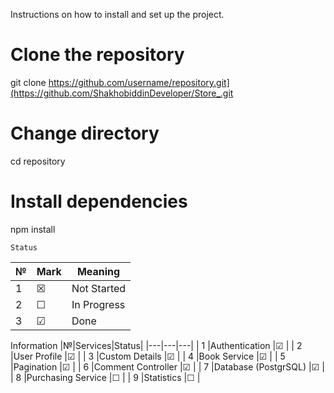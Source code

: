Instructions on how to install and set up the project.

# Clone the repository
git clone https://github.com/username/repository.git](https://github.com/ShakhobiddinDeveloper/Store_.git

# Change directory
cd repository

# Install dependencies
npm install
    
    Status                                                   
|№|Mark|Meaning|                                           
|---|---|---|
|  1 | &#x2612;  | Not Started |
|  2 | &#x2610;  | In Progress |
|  3 | &#x2611;  | Done |



   Information
|№|Services|Status|
|---|---|---|
|  1 |Authentication |&#x2611;  |
|  2 |User Profile |&#x2611;  |
|  3 |Custom Details |&#x2611;  |
|  4 |Book Service |&#x2611;  |
|  5 |Pagination |&#x2611;  |
|  6 |Comment Controller |&#x2611;  |
|  7 |Database (PostgrSQL) |&#x2611;  |
|  8 |Purchasing Service |&#x2610; |
|  9 |Statistics |&#x2610; |

